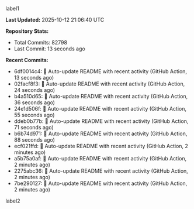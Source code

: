 
label1 
<!-- ACTIVITY_START -->
**Last Updated:** 2025-10-12 21:06:40 UTC

**Repository Stats:**
- Total Commits: 82798
- Last Commit: 13 seconds ago

**Recent Commits:**
- 6df0014c4: 🤖 Auto-update README with recent activity (GitHub Action, 13 seconds ago)
- 02facf8f3: 🤖 Auto-update README with recent activity (GitHub Action, 24 seconds ago)
- b4a510d65: 🤖 Auto-update README with recent activity (GitHub Action, 36 seconds ago)
- 24e1d506f: 🤖 Auto-update README with recent activity (GitHub Action, 55 seconds ago)
- ddeb0b77b: 🤖 Auto-update README with recent activity (GitHub Action, 71 seconds ago)
- b6b74d971: 🤖 Auto-update README with recent activity (GitHub Action, 88 seconds ago)
- ecf021ffd: 🤖 Auto-update README with recent activity (GitHub Action, 2 minutes ago)
- a5b75a0af: 🤖 Auto-update README with recent activity (GitHub Action, 2 minutes ago)
- 2275abc36: 🤖 Auto-update README with recent activity (GitHub Action, 2 minutes ago)
- 7be290127: 🤖 Auto-update README with recent activity (GitHub Action, 2 minutes ago)
<!-- ACTIVITY_END -->

label2
